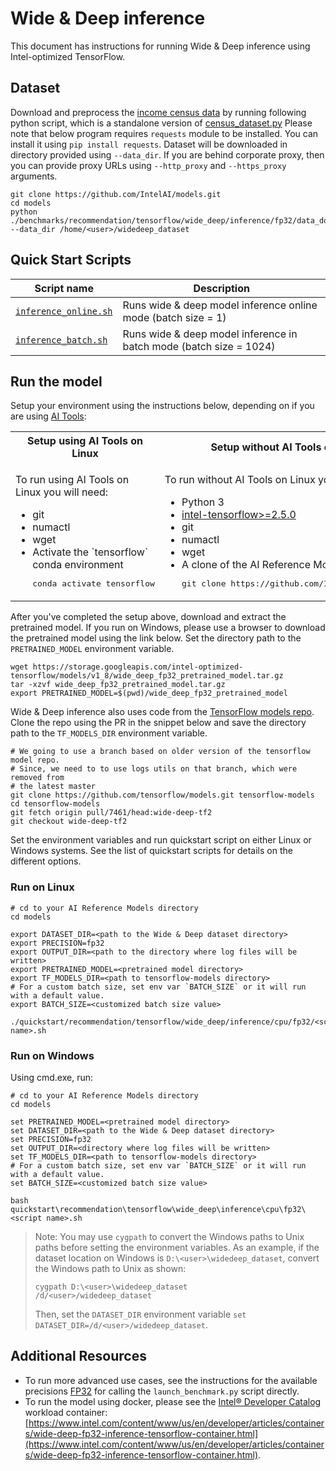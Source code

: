 <!--- 0. Title -->
# Wide & Deep inference

<!-- 10. Description -->

This document has instructions for running Wide & Deep inference using
Intel-optimized TensorFlow.

<!--- 30. Datasets -->
## Dataset
Download and preprocess the [income census data](https://archive.ics.uci.edu/ml/datasets/Census+Income) by running 
following python script, which is a standalone version of [census_dataset.py](https://github.com/tensorflow/models/blob/v2.2.0/official/r1/wide_deep/census_dataset.py)
Please note that below program requires `requests` module to be installed. You can install it using `pip install requests`.
Dataset will be downloaded in directory provided using `--data_dir`. If you are behind corporate proxy, then you can provide proxy URLs
using `--http_proxy` and `--https_proxy` arguments.
```
git clone https://github.com/IntelAI/models.git
cd models
python ./benchmarks/recommendation/tensorflow/wide_deep/inference/fp32/data_download.py --data_dir /home/<user>/widedeep_dataset
```

<!--- 40. Quick Start Scripts -->
## Quick Start Scripts

| Script name | Description |
|-------------|-------------|
| [`inference_online.sh`](/quickstart/recommendation/tensorflow/wide_deep/inference/cpu/inference_online.sh) | Runs wide & deep model inference online mode (batch size = 1)|
| [`inference_batch.sh`](/quickstart/recommendation/tensorflow/wide_deep/inference/cpu/inference_batch.sh) | Runs wide & deep model inference in batch mode (batch size = 1024)|

<!--- 50. AI Tools -->
## Run the model

Setup your environment using the instructions below, depending on if you are
using [AI Tools](/docs/general/tensorflow/AITools.md):

<table>
  <tr>
    <th>Setup using AI Tools on Linux</th>
    <th>Setup without AI Tools on Linux</th>
    <th>Setup without AI Tools on Windows</th>
  </tr>
  <tr>
    <td>
      <p>To run using AI Tools on Linux you will need:</p>
      <ul>
        <li>git
        <li>numactl
        <li>wget
        <li>Activate the `tensorflow` conda environment
        <pre>conda activate tensorflow</pre>
      </ul>
    </td>
    <td>
      <p>To run without AI Tools on Linux you will need:</p>
      <ul>
        <li>Python 3
        <li><a href="https://pypi.org/project/intel-tensorflow/">intel-tensorflow>=2.5.0</a>
        <li>git
        <li>numactl
        <li>wget
        <li>A clone of the AI Reference Models repo<br />
        <pre>git clone https://github.com/IntelAI/models.git</pre>
      </ul>
    </td>
    <td>
      <p>To run without AI Tools on Windows you will need:</p>
      <ul>
        <li><a href="/docs/general/Windows.md">Intel AI Reference Models on Windows Systems prerequisites</a>
        <li>git
        <li>A clone of the AI Reference Models repo<br />
        <pre>git clone https://github.com/IntelAI/models.git</pre>
      </ul>
    </td>
  </tr>
</table>

After you've completed the setup above, download and extract the pretrained
model. If you run on Windows, please use a browser to download the pretrained model using the link below.
Set the directory path to the `PRETRAINED_MODEL` environment variable.
```
wget https://storage.googleapis.com/intel-optimized-tensorflow/models/v1_8/wide_deep_fp32_pretrained_model.tar.gz
tar -xzvf wide_deep_fp32_pretrained_model.tar.gz
export PRETRAINED_MODEL=$(pwd)/wide_deep_fp32_pretrained_model
```

Wide & Deep inference also uses code from the [TensorFlow models repo](https://github.com/tensorflow/models).
Clone the repo using the PR in the snippet below and save the directory path
to the `TF_MODELS_DIR` environment variable.
```
# We going to use a branch based on older version of the tensorflow model repo.
# Since, we need to to use logs utils on that branch, which were removed from
# the latest master
git clone https://github.com/tensorflow/models.git tensorflow-models
cd tensorflow-models
git fetch origin pull/7461/head:wide-deep-tf2
git checkout wide-deep-tf2
```

Set the environment variables and run quickstart script on either Linux or Windows systems. See the list of quickstart scripts for details on the different options.

### Run on Linux
```
# cd to your AI Reference Models directory
cd models

export DATASET_DIR=<path to the Wide & Deep dataset directory>
export PRECISION=fp32
export OUTPUT_DIR=<path to the directory where log files will be written>
export PRETRAINED_MODEL=<pretrained model directory>
export TF_MODELS_DIR=<path to tensorflow-models directory>
# For a custom batch size, set env var `BATCH_SIZE` or it will run with a default value.
export BATCH_SIZE=<customized batch size value>

./quickstart/recommendation/tensorflow/wide_deep/inference/cpu/fp32/<script name>.sh
```
### Run on Windows
Using cmd.exe, run:
```
# cd to your AI Reference Models directory
cd models

set PRETRAINED_MODEL=<pretrained model directory>
set DATASET_DIR=<path to the Wide & Deep dataset directory>
set PRECISION=fp32
set OUTPUT_DIR=<directory where log files will be written>
set TF_MODELS_DIR=<path to tensorflow-models directory>
# For a custom batch size, set env var `BATCH_SIZE` or it will run with a default value.
set BATCH_SIZE=<customized batch size value>

bash quickstart\recommendation\tensorflow\wide_deep\inference\cpu\fp32\<script name>.sh
```
> Note: You may use `cygpath` to convert the Windows paths to Unix paths before setting the environment variables. 
As an example, if the dataset location on Windows is `D:\<user>\widedeep_dataset`, convert the Windows path to Unix as shown:
> ```
> cygpath D:\<user>\widedeep_dataset
> /d/<user>/widedeep_dataset
>```
>Then, set the `DATASET_DIR` environment variable `set DATASET_DIR=/d/<user>/widedeep_dataset`.

<!--- 90. Resource Links-->
## Additional Resources

* To run more advanced use cases, see the instructions for the available precisions [FP32](fp32/Advanced.md) [<int8 precision>](<int8 advanced readme link>) [<bfloat16 precision>](<bfloat16 advanced readme link>) for calling the `launch_benchmark.py` script directly.
* To run the model using docker, please see the [Intel® Developer Catalog](https://www.intel.com/content/www/us/en/developer/tools/software-catalog/containers.html)
  workload container:<br />
  [https://www.intel.com/content/www/us/en/developer/articles/containers/wide-deep-fp32-inference-tensorflow-container.html](https://www.intel.com/content/www/us/en/developer/articles/containers/wide-deep-fp32-inference-tensorflow-container.html).
